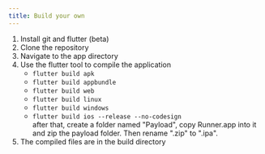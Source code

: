 ```yaml
---
title: Build your own
---
```


1. Install git and flutter (beta)
2. Clone the repository
3. Navigate to the app directory
4. Use the flutter tool to compile the application
   - `flutter build apk`
   - `flutter build appbundle`
   - `flutter build web`
   - `flutter build linux`
   - `flutter build windows`
   - `flutter build ios --release --no-codesign`\
     after that, create a folder named "Payload", copy Runner.app into it and zip the payload folder. Then rename ".zip" to ".ipa".
5. The compiled files are in the build directory

